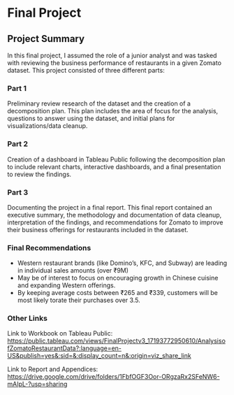 # Final Project

## Project Summary

In this final project, I assumed the role of a junior analyst and was tasked with reviewing the business performance of restaurants in a given Zomato dataset. This project consisted of three different parts: 
  
### Part 1 

Preliminary review research of the dataset and the creation of a decomposition plan. This plan includes the area of focus for the analysis, questions to answer using the dataset, and initial plans for visualizations/data cleanup.

### Part 2

Creation of a dashboard in Tableau Public following the decomposition plan to include relevant charts, interactive dashboards, and a final presentation to review the findings.

### Part 3

Documenting the project in a final report. This final report contained an executive summary, the methodology and documentation of data cleanup, interpretation of the findings, and recommendations for Zomato to improve their business offerings for restaurants included in the dataset.

### Final Recommendations

- Western restaurant brands (like Domino’s, KFC, and Subway) are leading in individual sales amounts (over ₹9M)
- May be of interest to focus on encouraging growth in Chinese cuisine and expanding Western offerings.
- By keeping average costs between ₹265 and ₹339, customers will be most likely torate their purchases over 3.5.

### Other Links

Link to Workbook on Tableau Public: https://public.tableau.com/views/FinalProjectv3_17193772950610/AnalysisofZomatoRestaurantData?:language=en-US&publish=yes&:sid=&:display_count=n&:origin=viz_share_link

Link to Report and Appendices: https://drive.google.com/drive/folders/1FbfOGF3Oor-ORgzaRx2SFeNW6-mAIpL-?usp=sharing
